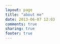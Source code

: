 ```yaml
---
layout: page
title: "about me"
date: 2013-06-07 12:03
comments: true
sharing: true
footer: true
---
```

